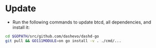 # Update

* Run the following commands to update btcd, all dependencies, and install it:

```bash
cd $GOPATH/src/github.com/dashevo/dashd-go
git pull && GO111MODULE=on go install -v . ./cmd/...
```
